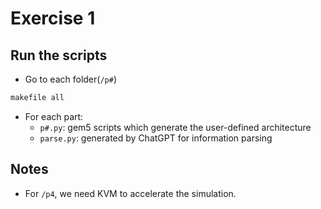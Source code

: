 # Exercise 1

## Run the scripts
- Go to each folder(`/p#`)
``` bash
makefile all
```
- For each part:
  - `p#.py`: gem5 scripts which generate the user-defined architecture
  - `parse.py`: generated by ChatGPT for information parsing

## Notes
- For `/p4`, we need KVM to accelerate the simulation.
